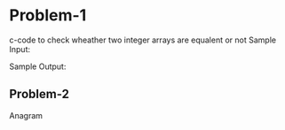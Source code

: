 # Problem-1
c-code to check wheather two integer arrays are equalent or not
Sample Input: 

Sample Output:


## Problem-2
Anagram







